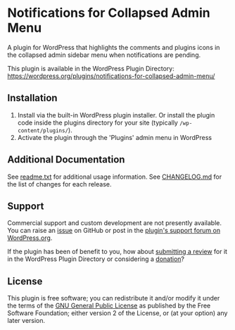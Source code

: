 # Notifications for Collapsed Admin Menu

A plugin for WordPress that highlights the comments and plugins icons in the collapsed admin sidebar menu when notifications are pending.

This plugin is available in the WordPress Plugin Directory: https://wordpress.org/plugins/notifications-for-collapsed-admin-menu/


## Installation

1. Install via the built-in WordPress plugin installer. Or install the plugin code inside the plugins directory for your site (typically `/wp-content/plugins/`).
2. Activate the plugin through the 'Plugins' admin menu in WordPress


## Additional Documentation

See [readme.txt](https://github.com/coffee2code/notifications-for-collapsed-admin-menu/blob/master/readme.txt) for additional usage information. See [CHANGELOG.md](CHANGELOG.md) for the list of changes for each release.


## Support

Commercial support and custom development are not presently available. You can raise an [issue](https://github.com/coffee2code/notifications-for-collapsed-admin-menu/issues) on GitHub or post in the [plugin's support forum on WordPress.org](https://wordpress.org/support/plugin/notifications-for-collapsed-admin-menu/).

If the plugin has been of benefit to you, how about [submitting a review](https://wordpress.org/support/plugin/notifications-for-collapsed-admin-menu/reviews/) for it in the WordPress Plugin Directory or considering a [donation](https://www.paypal.com/cgi-bin/webscr?cmd=_s-xclick&hosted_button_id=6ARCFJ9TX3522)?


## License

This plugin is free software; you can redistribute it and/or modify it under the terms of the [GNU General Public License](https://www.gnu.org/licenses/gpl-2.0.html) as published by the Free Software Foundation; either version 2 of the License, or (at your option) any later version.